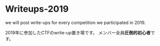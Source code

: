 # Writeups-2019

we will post write-ups for every competition we participated in 2019.

2019年に参加したCTFのwrite-up置き場です。
メンバー全員**圧倒的初心者**です。
